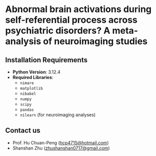 # Abnormal brain activations during self-referential process across psychiatric disorders? A meta-analysis of neuroimaging studies

## Installation Requirements

- **Python Version**: 3.12.4
- **Required Libraries**:
  - `nimare`
  - `matplotlib`
  - `nibabel`
  - `numpy`
  - `scipy`
  - `pandas`
  - `nilearn` (for neuroimaging analyses)
  
## Contact us

- Prof. Hu Chuan-Peng (hcp4715@hotmail.com)
- Shanshan Zhu (zhushanshan0717@gmail.com)
